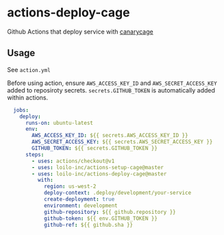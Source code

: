 # actions-deploy-cage

Github Actions that deploy service with [canarycage](https://github.com/loilo-inc/canarycage)

## Usage

See `action.yml`

Before using action, ensure `AWS_ACCESS_KEY_ID` and `AWS_SECRET_ACCESS_KEY` added to reposiroty secrets.
`secrets.GITHUB_TOKEN` is automatically added within actions.

```yaml
  jobs:
    deploy:
      runs-on: ubuntu-latest
      env:
        AWS_ACCESS_KEY_ID: ${{ secrets.AWS_ACCESS_KEY_ID }}
        AWS_SECRET_ACCESS_KEY: ${{ secrets.AWS_SECRET_ACCESS_KEY }}
        GITHUB_TOKEN: ${{ secrets.GITHUB_TOKEN }}
      steps:
        - uses: actions/checkout@v1
        - uses: loilo-inc/actions-setup-cage@master
        - uses: loilo-inc/actions-deploy-cage@master
          with:
            region: us-west-2
            deploy-context: .deploy/development/your-service
            create-deployment: true
            environment: development
            github-repository: ${{ github.repository }}
            github-token: ${{ env.GITHUB_TOKEN }}
            github-ref: ${{ github.sha }}
```
